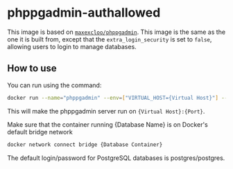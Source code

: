 # phppgadmin-authallowed

This image is based on [`maxexcloo/phppgadmin`](https://hub.docker.com/r/maxexcloo/phppgadmin/). This image is the same as the one it is built from, except that the `extra_login_security` is set to `false`, allowing users to login to manage databases.

## How to use
You can run using the command:
~~~bash
docker run --name="phppgadmin" --env=["VIRTUAL_HOST={Virtual Host}"] --link={Database Name}:postgresql -p {Port}:80 -d jeerbl/phppgadmin-authallowed
~~~
This will make the phppgadmin server run on `{Virtual Host}:{Port}`.

Make sure that the container running {Database Name} is on Docker's default bridge network
~~~bash
docker network connect bridge {Database Container}
~~~

The default login/password for PostgreSQL databases is postgres/postgres.
